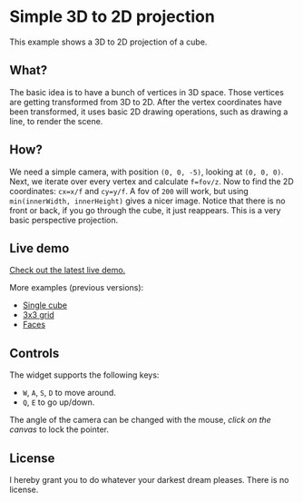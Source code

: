 # Simple 3D to 2D projection

This example shows a 3D to 2D projection of a cube.

## What?

The basic idea is to have a bunch of vertices in 3D space. Those vertices are getting transformed from 3D to 2D. After the vertex coordinates have been transformed, it uses basic 2D drawing operations, such as drawing a line, to render the scene.

## How?

We need a simple camera, with position `(0, 0, -5)`, looking at `(0, 0, 0)`. Next, we iterate over every vertex and calculate `f=fov/z`. Now to find the 2D coordinates: `cx=x/f` and `cy=y/f`. A fov of `200` will work, but using `min(innerWidth, innerHeight)` gives a nicer image. Notice that there is no front or back, if you go through the cube, it just reappears. This is a very basic perspective projection.

## Live demo

[Check out the latest live demo.](https://darkeclipz.github.io/simple-3d-to-2d-projection)

More examples (previous versions):

 * [Single cube](https://darkeclipz.github.io/simple-3d-to-2d-projection/demo-single-cube.html)
 * [3x3 grid](https://darkeclipz.github.io/simple-3d-to-2d-projection/demo-3x3-grid.html)
 * [Faces](https://darkeclipz.github.io/simple-3d-to-2d-projection/demo-faces.html)

## Controls

The widget supports the following keys:

 * `W`, `A`, `S`, `D` to move around.
 * `Q`, `E` to go up/down.

 The angle of the camera can be changed with the mouse, _click on the canvas_ to lock the pointer.

## License

I hereby grant you to do whatever your darkest dream pleases. There is no license.